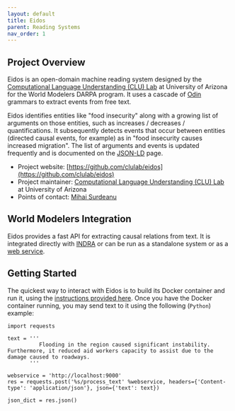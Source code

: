 ```yaml
---
layout: default
title: Eidos
parent: Reading Systems
nav_order: 1
---
```


## Project Overview

Eidos is an open-domain machine reading system designed by the [Computational Language Understanding (CLU) Lab](http://clulab.cs.arizona.edu/) at University of Arizona for the World Modelers DARPA program. It uses a cascade of [Odin](https://github.com/clulab/processors) grammars to extract events from free text.

Eidos identifies entities like "food insecurity" along with a growing list of arguments on those entities, such as increases / decreases / quantifications. It subsequently detects events that occur between entities (directed causal events, for example) as in "food insecurity causes increased migration". The list of arguments and events is updated frequently and is documented on the [JSON-LD](https://github.com/clulab/eidos/wiki/JSON-LD) page.

* Project website: [https://github.com/clulab/eidos](https://github.com/clulab/eidos)
* Project maintainer: [Computational Language Understanding (CLU) Lab](http://clulab.cs.arizona.edu/) at University of Arizona
* Points of contact: [Mihai Surdeanu](mailto:msurdeanu@email.arizona.edu)

## World Modelers Integration

Eidos provides a fast API for extracting causal relations from text. It is integrated directly with [INDRA](http://indra.readthedocs.io/) or can be run as a standalone system or as a [web service](https://github.com/clulab/eidos#web-service).


## Getting Started

The quickest way to interact with Eidos is to build its Docker container and run it, using the [instructions provided here](https://github.com/clulab/eidos/tree/master/Docker). Once you have the Docker container running, you may send text to it using the following (`Python`) example:

```
import requests

text = '''
          Flooding in the region caused significant instability. Furthermore, it reduced aid workers capacity to assist due to the damage caused to roadways.
       '''

webservice = 'http://localhost:9000'
res = requests.post('%s/process_text' %webservice, headers={'Content-type': 'application/json'}, json={'text': text})

json_dict = res.json()
```